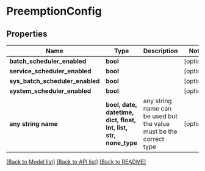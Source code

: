 # PreemptionConfig


## Properties
Name | Type | Description | Notes
------------ | ------------- | ------------- | -------------
**batch_scheduler_enabled** | **bool** |  | [optional] 
**service_scheduler_enabled** | **bool** |  | [optional] 
**sys_batch_scheduler_enabled** | **bool** |  | [optional] 
**system_scheduler_enabled** | **bool** |  | [optional] 
**any string name** | **bool, date, datetime, dict, float, int, list, str, none_type** | any string name can be used but the value must be the correct type | [optional]

[[Back to Model list]](../README.md#documentation-for-models) [[Back to API list]](../README.md#documentation-for-api-endpoints) [[Back to README]](../README.md)


